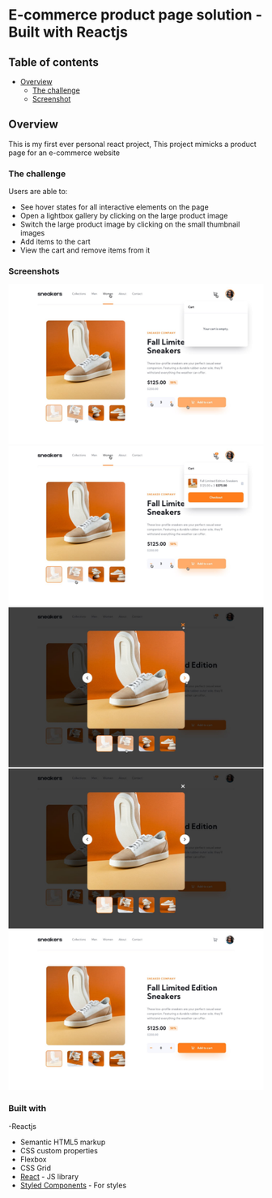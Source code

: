 # E-commerce product page solution - Built with Reactjs

## Table of contents

- [Overview](#overview)
  - [The challenge](#the-challenge)
  - [Screenshot](#screenshot)

## Overview

This is my first ever personal react project, This project mimicks a product page for an e-commerce website

### The challenge

Users are able to:

- See hover states for all interactive elements on the page
- Open a lightbox gallery by clicking on the large product image
- Switch the large product image by clicking on the small thumbnail images
- Add items to the cart
- View the cart and remove items from it

### Screenshots

![](./screenshot1.jpg)
![](./screenshot2.jpg)
![](./screenshot3.jpg)
![](./screenshot4.jpg)
![](./screenshot5.jpg)

### Built with

-Reactjs

- Semantic HTML5 markup
- CSS custom properties
- Flexbox
- CSS Grid
- [React](https://reactjs.org/) - JS library
- [Styled Components](https://styled-components.com/) - For styles
